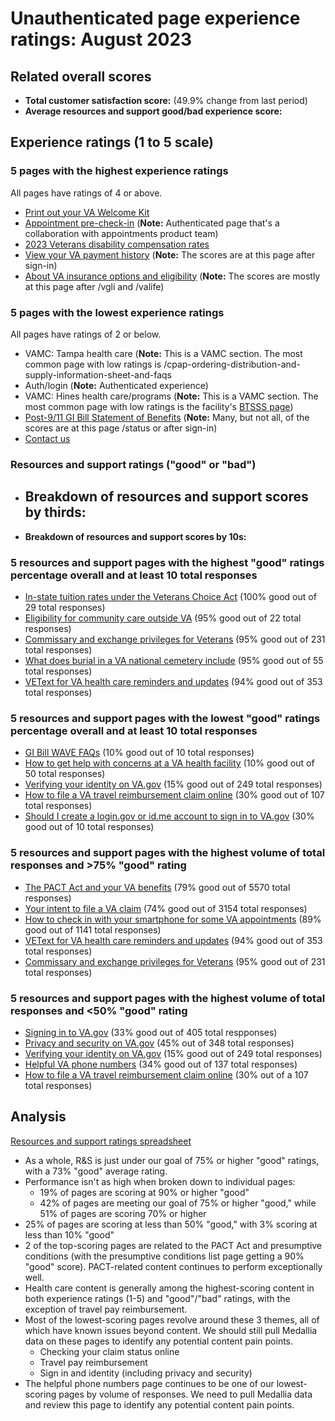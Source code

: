 # Unauthenticated page experience ratings: August 2023

## Related overall scores
- **Total customer satisfaction score:** (49.9% change from last period)
- **Average resources and support good/bad experience score:** 

## Experience ratings (1 to 5 scale)

### 5 pages with the highest experience ratings 
All pages have ratings of 4 or above.
- [Print out your VA Welcome Kit](	
https://www.va.gov/welcome-kit/)
- [Appointment pre-check-in](https://www.va.gov/health-care/appointment-pre-check-in/) (**Note:** Authenticated page that's a collaboration with appointments product team)
- [2023 Veterans disability compensation rates](https://www.va.gov/disability/compensation-rates/veteran-rates/)
- [View your VA payment history](https://www.va.gov/va-payment-history/payments/) (**Note:** The scores are at this page after sign-in)
- [About VA insurance options and eligibility](https://www.va.gov/life-insurance/options-eligibility/) (**Note:** The scores are mostly at this page after /vgli and /valife) 
  
### 5 pages with the lowest experience ratings

All pages have ratings of 2 or below.
- VAMC: Tampa health care (**Note:** This is a VAMC section. The most common page with low ratings is /cpap-ordering-distribution-and-supply-information-sheet-and-faqs
- Auth/login (**Note:** Authenticated experience)
- VAMC: Hines health care/programs (**Note:** This is a VAMC section. The most common page with low ratings is the facility's [BTSSS page](https://www.va.gov/hines-health-care/programs/beneficiary-travel-self-service-system-btsss/))
- [Post-9/11 GI Bill Statement of Benefits](https://www.va.gov/education/gi-bill/post-9-11/ch-33-benefit/) (**Note:** Many, but not all, of the scores are at this page /status or after sign-in)
- [Contact us](https://www.va.gov/contact-us/)
  
### Resources and support ratings ("good" or "bad")

- **Breakdown of resources and support scores by thirds:**
  - 
- **Breakdown of resources and support scores by 10s:**
 


### 5 resources and support pages with the highest "good" ratings percentage overall and at least 10 total responses
- [In-state tuition rates under the Veterans Choice Act](www.va.gov/resources/in-state-tuition-rates-under-the-veterans-choice-act/) (100% good out of 29 total responses)
- [Eligibility for community care outside VA](www.va.gov/resources/eligibility-for-community-care-outside-va/) (95% good out of 22 total responses)
- [Commissary and exchange privileges for Veterans](www.va.gov/resources/commissary-and-exchange-privileges-for-veterans/) (95% good out of 231 total responses)
- [What does burial in a VA national cemetery include](www.va.gov/resources/what-does-burial-in-a-va-national-cemetery-include/) (95% good out of 55 total responses)
- [VEText for VA health care reminders and updates](www.va.gov/resources/vetext-for-va-health-care-reminders-and-updates/) (94% good out of 353 total responses)


### 5 resources and support pages with the lowest "good" ratings percentage overall and at least 10 total responses
- [GI Bill WAVE FAQs](www.va.gov/resources/gi-bill-wave-faqs/) (10% good out of 10 total responses)
- [How to get help with concerns at a VA health facility](www.va.gov/resources/how-to-get-help-with-concerns-at-a-va-health-facility/) (10% good out of 50 total responses)
- [Verifying your identity on VA.gov](www.va.gov/resources/verifying-your-identity-on-vagov/) (15% good out of 249 total responses)
- [How to file a VA travel reimbursement claim online](www.va.gov/resources/how-to-file-a-va-travel-reimbursement-claim-online/TOTAL) (30% good out of 107 total responses)
- [Should I create a login.gov or id.me account to sign in to VA.gov](www.va.gov/resources/should-i-create-a-logingov-or-idme-account-to-sign-in-to-vagov/) (30% good out of 10 total responses)

### 5 resources and support pages with the highest volume of total responses and >75% "good" rating
- [The PACT Act and your VA benefits](www.va.gov/resources/the-pact-act-and-your-va-benefits/) (79% good out of 5570 total responses)
- [Your intent to file a VA claim](www.va.gov/resources/your-intent-to-file-a-va-claim/) (74% good out of 3154 total responses)
- [How to check in with your smartphone for some VA appointments](www.va.gov/resources/how-to-check-in-with-your-smartphone-for-some-va-appointments/) (89% good out of 1141 total responses)
- [VEText for VA health care reminders and updates](www.va.gov/resources/vetext-for-va-health-care-reminders-and-updates/TOTAL) (94% good out of 353 total responses)
- [Commissary and exchange privileges for Veterans](www.va.gov/resources/commissary-and-exchange-privileges-for-veterans/) (95% good out of 231 total responses)

### 5 resources and support pages with the highest volume of total responses and <50% "good" rating
- [Signing in to VA.gov](www.va.gov/resources/signing-in-to-vagov/) (33% good out of 405 total respponses)
- [Privacy and security on VA.gov](www.va.gov/resources/privacy-and-security-on-vagov/) (45% out of 348 total responses)
- [Verifying your identity on VA.gov](www.va.gov/resources/verifying-your-identity-on-vagov/TOTAL) (15% good out of 249 total responses)
- [Helpful VA phone numbers](www.va.gov/resources/helpful-va-phone-numbers/) (34% good out of 137 total responses)
- [How to file a VA travel reimbursement claim online](www.va.gov/resources/how-to-file-a-va-travel-reimbursement-claim-online/) (30% out of a 107 total responses)

## Analysis
[Resources and support ratings spreadsheet](https://dvagov-my.sharepoint.com/:x:/r/personal/randi_hecht_va_gov/Documents/Documents/Analytics/Resources%20and%20support%20ratings%20tracking%20August%202023.xlsx?d=w4d97fdf2c0ba4e0fbcb5d10658d565e8&csf=1&web=1&e=92tNQA)

- As a whole, R&S is just under our goal of 75% or higher "good" ratings, with a 73% "good" average rating.
- Performance isn't as high when broken down to individual pages:
   - 19% of pages are scoring at 90% or higher "good"
   - 42% of pages are meeting our goal of 75% or higher "good," while 51% of pages are scoring 70% or higher
- 25% of pages are scoring at less than 50% "good," with 3% scoring at less than 10% "good"
- 2 of the top-scoring pages are related to the PACT Act and presumptive conditions (with the presumptive conditions list page getting a 90% "good" score). PACT-related content continues to perform exceptionally well.
- Health care content is generally among the highest-scoring content in both experience ratings (1-5) and "good"/"bad" ratings, with the exception of travel pay reimbursement.
- Most of the lowest-scoring pages revolve around these 3 themes, all of which have known issues beyond content. We should still pull Medallia data on these pages to identify any potential content pain points.
  - Checking your claim status online
  - Travel pay reimbursement
  - Sign in and identity (including privacy and security)
- The helpful phone numbers page continues to be one of our lowest-scoring pages by volume of responses. We need to pull Medallia data and review this page to identify any potential content pain points.
